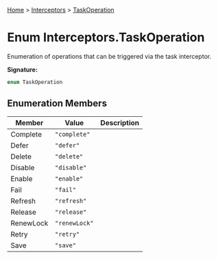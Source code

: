 [Home](../../../index.md) &gt; [Interceptors](../../interceptors.md) &gt; [TaskOperation](./taskoperation.md)

# Enum Interceptors.TaskOperation

Enumeration of operations that can be triggered via the task interceptor.

<b>Signature:</b>

```typescript
enum TaskOperation 
```

## Enumeration Members

|  Member | Value | Description |
|  --- | --- | --- |
|  Complete | `"complete"` |  |
|  Defer | `"defer"` |  |
|  Delete | `"delete"` |  |
|  Disable | `"disable"` |  |
|  Enable | `"enable"` |  |
|  Fail | `"fail"` |  |
|  Refresh | `"refresh"` |  |
|  Release | `"release"` |  |
|  RenewLock | `"renewLock"` |  |
|  Retry | `"retry"` |  |
|  Save | `"save"` |  |

